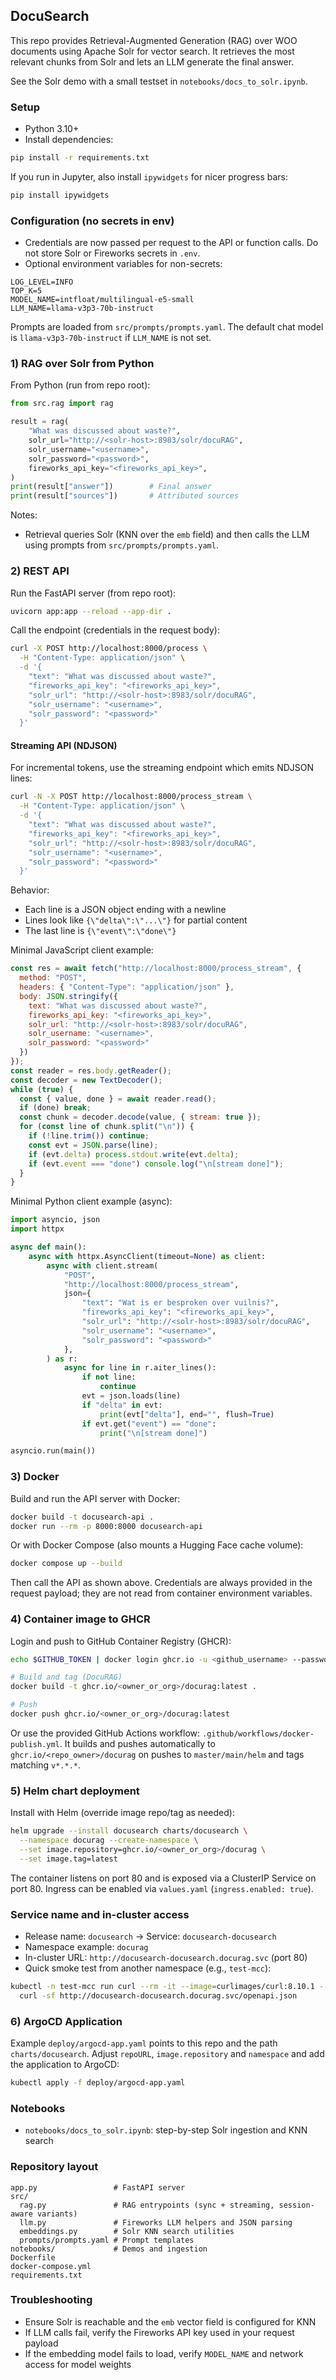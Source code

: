 ## DocuSearch

This repo provides Retrieval-Augmented Generation (RAG) over WOO documents using Apache Solr for vector search. It retrieves the most relevant chunks from Solr and lets an LLM generate the final answer.

See the Solr demo with a small testset in `notebooks/docs_to_solr.ipynb`.

### Setup
- Python 3.10+
- Install dependencies:
```bash
pip install -r requirements.txt
```

If you run in Jupyter, also install `ipywidgets` for nicer progress bars:
```bash
pip install ipywidgets
```

### Configuration (no secrets in env)
- Credentials are now passed per request to the API or function calls. Do not store Solr or Fireworks secrets in `.env`.
- Optional environment variables for non-secrets:
```
LOG_LEVEL=INFO
TOP_K=5
MODEL_NAME=intfloat/multilingual-e5-small
LLM_NAME=llama-v3p3-70b-instruct
```

Prompts are loaded from `src/prompts/prompts.yaml`. The default chat model is `llama-v3p3-70b-instruct` if `LLM_NAME` is not set.

### 1) RAG over Solr from Python
From Python (run from repo root):
```python
from src.rag import rag

result = rag(
    "What was discussed about waste?",
    solr_url="http://<solr-host>:8983/solr/docuRAG",
    solr_username="<username>",
    solr_password="<password>",
    fireworks_api_key="<fireworks_api_key>",
)
print(result["answer"])        # Final answer
print(result["sources"])       # Attributed sources
```

Notes:
- Retrieval queries Solr (KNN over the `emb` field) and then calls the LLM using prompts from `src/prompts/prompts.yaml`.

### 2) REST API
Run the FastAPI server (from repo root):
```bash
uvicorn app:app --reload --app-dir .
```

Call the endpoint (credentials in the request body):
```bash
curl -X POST http://localhost:8000/process \
  -H "Content-Type: application/json" \
  -d '{
    "text": "What was discussed about waste?",
    "fireworks_api_key": "<fireworks_api_key>",
    "solr_url": "http://<solr-host>:8983/solr/docuRAG",
    "solr_username": "<username>",
    "solr_password": "<password>"
  }'
```

#### Streaming API (NDJSON)
For incremental tokens, use the streaming endpoint which emits NDJSON lines:
```bash
curl -N -X POST http://localhost:8000/process_stream \
  -H "Content-Type: application/json" \
  -d '{
    "text": "What was discussed about waste?",
    "fireworks_api_key": "<fireworks_api_key>",
    "solr_url": "http://<solr-host>:8983/solr/docuRAG",
    "solr_username": "<username>",
    "solr_password": "<password>"
  }'
```

Behavior:
- Each line is a JSON object ending with a newline
- Lines look like `{\"delta\":\"...\"}` for partial content
- The last line is `{\"event\":\"done\"}`

Minimal JavaScript client example:
```javascript
const res = await fetch("http://localhost:8000/process_stream", {
  method: "POST",
  headers: { "Content-Type": "application/json" },
  body: JSON.stringify({
    text: "What was discussed about waste?",
    fireworks_api_key: "<fireworks_api_key>",
    solr_url: "http://<solr-host>:8983/solr/docuRAG",
    solr_username: "<username>",
    solr_password: "<password>"
  })
});
const reader = res.body.getReader();
const decoder = new TextDecoder();
while (true) {
  const { value, done } = await reader.read();
  if (done) break;
  const chunk = decoder.decode(value, { stream: true });
  for (const line of chunk.split("\n")) {
    if (!line.trim()) continue;
    const evt = JSON.parse(line);
    if (evt.delta) process.stdout.write(evt.delta);
    if (evt.event === "done") console.log("\n[stream done]");
  }
}
```

Minimal Python client example (async):
```python
import asyncio, json
import httpx

async def main():
    async with httpx.AsyncClient(timeout=None) as client:
        async with client.stream(
            "POST",
            "http://localhost:8000/process_stream",
            json={
                "text": "Wat is er besproken over vuilnis?",
                "fireworks_api_key": "<fireworks_api_key>",
                "solr_url": "http://<solr-host>:8983/solr/docuRAG",
                "solr_username": "<username>",
                "solr_password": "<password>"
            },
        ) as r:
            async for line in r.aiter_lines():
                if not line:
                    continue
                evt = json.loads(line)
                if "delta" in evt:
                    print(evt["delta"], end="", flush=True)
                if evt.get("event") == "done":
                    print("\n[stream done]")

asyncio.run(main())
```

### 3) Docker
Build and run the API server with Docker:
```bash
docker build -t docusearch-api .
docker run --rm -p 8000:8000 docusearch-api
```

Or with Docker Compose (also mounts a Hugging Face cache volume):
```bash
docker compose up --build
```

Then call the API as shown above. Credentials are always provided in the request payload; they are not read from container environment variables.

### 4) Container image to GHCR

Login and push to GitHub Container Registry (GHCR):
```bash
echo $GITHUB_TOKEN | docker login ghcr.io -u <github_username> --password-stdin

# Build and tag (DocuRAG)
docker build -t ghcr.io/<owner_or_org>/docurag:latest .

# Push
docker push ghcr.io/<owner_or_org>/docurag:latest
```

Or use the provided GitHub Actions workflow: `.github/workflows/docker-publish.yml`. It builds and pushes automatically to `ghcr.io/<repo_owner>/docurag` on pushes to `master/main/helm` and tags matching `v*.*.*`.

### 5) Helm chart deployment

Install with Helm (override image repo/tag as needed):
```bash
helm upgrade --install docusearch charts/docusearch \
  --namespace docurag --create-namespace \
  --set image.repository=ghcr.io/<owner_or_org>/docurag \
  --set image.tag=latest
```

The container listens on port 80 and is exposed via a ClusterIP Service on port 80. Ingress can be enabled via `values.yaml` (`ingress.enabled: true`).

### Service name and in-cluster access
- Release name: `docusearch` → Service: `docusearch-docusearch`
- Namespace example: `docurag`
- In-cluster URL: `http://docusearch-docusearch.docurag.svc` (port 80)
- Quick smoke test from another namespace (e.g., `test-mcc`):
```bash
kubectl -n test-mcc run curl --rm -it --image=curlimages/curl:8.10.1 -- \
  curl -sf http://docusearch-docusearch.docurag.svc/openapi.json
```

### 6) ArgoCD Application

Example `deploy/argocd-app.yaml` points to this repo and the path `charts/docusearch`. Adjust `repoURL`, `image.repository` and `namespace` and add the application to ArgoCD:
```bash
kubectl apply -f deploy/argocd-app.yaml
```

### Notebooks
- `notebooks/docs_to_solr.ipynb`: step-by-step Solr ingestion and KNN search

### Repository layout
```
app.py                 # FastAPI server
src/
  rag.py               # RAG entrypoints (sync + streaming, session-aware variants)
  llm.py               # Fireworks LLM helpers and JSON parsing
  embeddings.py        # Solr KNN search utilities
  prompts/prompts.yaml # Prompt templates
notebooks/             # Demos and ingestion
Dockerfile
docker-compose.yml
requirements.txt
```

### Troubleshooting
- Ensure Solr is reachable and the `emb` vector field is configured for KNN
- If LLM calls fail, verify the Fireworks API key used in your request payload
- If the embedding model fails to load, verify `MODEL_NAME` and network access for model weights

